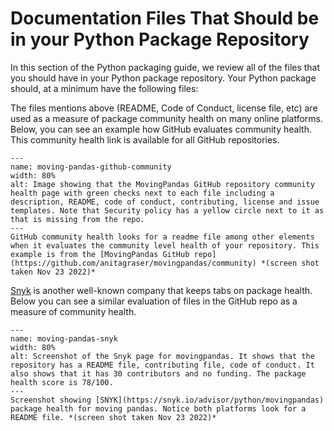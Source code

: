 # Documentation Files That Should be in your Python Package Repository

In this section of the Python packaging guide, we review all of the files that
you should have in your Python package repository. Your Python package should,
at a minimum have the following files:

The files mentions above (README, Code of Conduct, license
file, etc) are used as a measure of package community health
on many online platforms. Below, you can see an example how GitHub
evaluates community health. This community health link is available for
all GitHub repositories.

```{figure} /images/moving-pandas-python-package-github-community-standards.png
---
name: moving-pandas-github-community
width: 80%
alt: Image showing that the MovingPandas GitHub repository community health page with green checks next to each file including a description, README, code of conduct, contributing, license and issue templates. Note that Security policy has a yellow circle next to it as that is missing from the repo.
---
GitHub community health looks for a readme file among other elements when it evaluates the community level health of your repository. This example is from the [MovingPandas GitHub repo](https://github.com/anitagraser/movingpandas/community) *(screen shot taken Nov 23 2022)*
```

[Snyk](https://snyk.io/advisor/python) is another well-known company that
keeps tabs on package health. Below you can see a similar evaluation of files
in the GitHub repo as a measure of community health.

```{figure} /images/moving-pandas-python-package-snyk-health.png
---
name: moving-pandas-snyk
width: 80%
alt: Screenshot of the Snyk page for movingpandas. It shows that the repository has a README file, contributing file, code of conduct. It also shows that it has 30 contributors and no funding. The package health score is 78/100.
---
Screenshot showing [SNYK](https://snyk.io/advisor/python/movingpandas) package health for moving pandas. Notice both platforms look for a README file. *(screen shot taken Nov 23 2022)*
```
